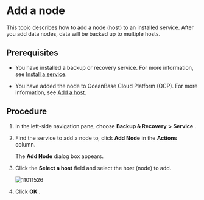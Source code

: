 Add a node
===============================

This topic describes how to add a node (host) to an installed service. After you add data nodes, data will be backed up to multiple hosts.

Prerequisites
----------------------------------

* You have installed a backup or recovery service. For more information, see [Install a service](../1000.manage-backup-and-recovery-service/200.installation-services.md).

* You have added the node to OceanBase Cloud Platform (OCP). For more information, see [Add a host](../../850.host-features/200.add-a-host.md).

Procedure
------------------------------

1. In the left-side navigation pane, choose **Backup \& Recovery** **\>** **Service** .

2. Find the service to add a node to, click **Add Node** in the **Actions** column.

   The **Add Node** dialog box appears.

3. Click the **Select a host** field and select the host (node) to add.

   ![11011526](https://help-static-aliyun-doc.aliyuncs.com/assets/img/en-US/6904306461/p346221.png)

4. Click **OK** .
